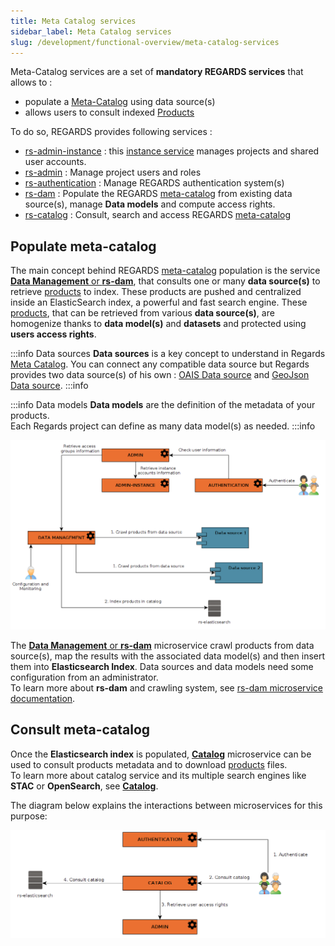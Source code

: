```yaml
---
title: Meta Catalog services
sidebar_label: Meta Catalog services
slug: /development/functional-overview/meta-catalog-services
---
```


Meta-Catalog services are a set of **mandatory REGARDS services** that allows to :

- populate a [Meta-Catalog](../concepts/02-meta-catalog.md) using data source(s)
- allows users to consult indexed [Products](../concepts/01-products.md)

To do so, REGARDS provides following services :

- [rs-admin-instance](../../development/backend/regards/admin-instance/overview.md) :
  this [instance service](../../development/concepts/03-multitenant.md) manages projects and shared user accounts.
- [rs-admin](../../development/services/admin/overview.md) : Manage project users and roles
- [rs-authentication](../../development/services/authentication/authentication-overview.md) : Manage REGARDS
  authentication system(s)
- [rs-dam](../../development/services/dam/overview.md) : Populate the
  REGARDS [meta-catalog](../concepts/02-meta-catalog.md) from existing data
  source(s), manage **Data models** and compute access rights.
- [rs-catalog](../../development/services/catalog/overview.md)        : Consult, search and access
  REGARDS [meta-catalog](../concepts/02-meta-catalog.md)

## Populate meta-catalog

The main concept behind REGARDS [meta-catalog](../concepts/02-meta-catalog.md) population is the service 
[**Data Management** or **rs-dam**](../../development/services/dam/overview.md), that consults one or many 
**data source(s)** to retrieve [products](../concepts/01-products.md) to index. These products are pushed and centralized inside an 
ElasticSearch index, a powerful and fast search engine.
These [products](../concepts/01-products.md), that can be retrieved from various **data source(s)**, are homogenize
thanks to **data model(s)** and **datasets** and protected using **users access rights**.

:::info Data sources
**Data sources** is a key concept to understand in Regards [Meta Catalog](../concepts/02-meta-catalog.md).
You can connect any compatible data source but Regards provides two data source(s) of his
own : [OAIS Data source](03-oais-catalog-services.md) and [GeoJson Data source](04-geojson-catalog-services.md).
:::info

:::info Data models
**Data models** are the definition of the metadata of your products.  
Each Regards project can define as many data model(s) as needed.
:::info

![](img/populate-catalog.png)

The [**Data Management** or **rs-dam**](../../development/services/dam/overview.md) microservice crawl products from data source(s),
map the results with the associated data model(s) and then insert them into **Elasticsearch Index**. 
Data sources and data models need some configuration from an administrator.  
To learn more about **rs-dam** and crawling system,
see [rs-dam microservice documentation](../../development/services/dam/overview.md).

## Consult meta-catalog

Once the **Elasticsearch index** is populated, [**Catalog**](../../development/services/catalog/overview.md)
microservice can be used to consult products metadata and to download [products](../concepts/01-products.md) files.  
To learn more about catalog service and its multiple search engines like **STAC** or **OpenSearch**,
see [**Catalog**](../../development/services/catalog/overview.md).

The diagram below explains the interactions between microservices for this purpose:

![](img/consult-meta-catalog.png)
